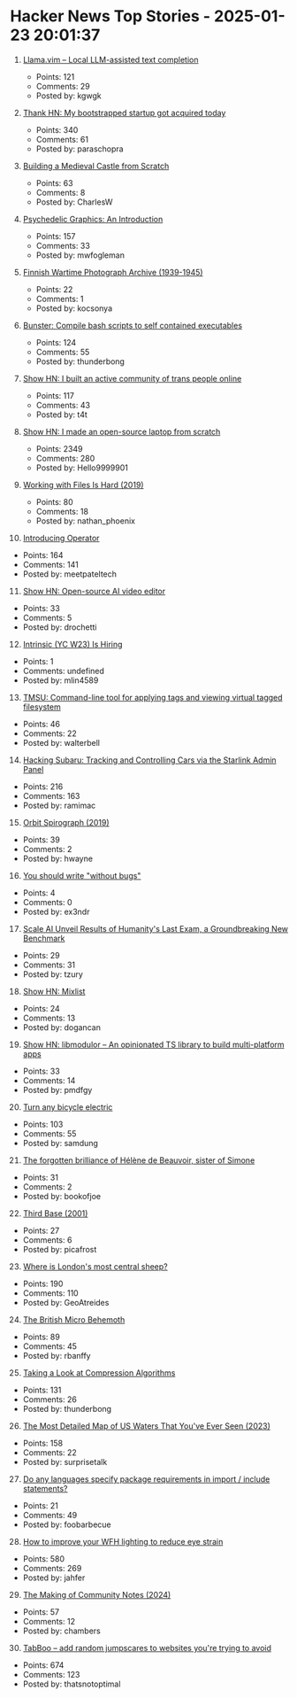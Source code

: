 # Hacker News Top Stories - 2025-01-23 20:01:37

1. [Llama.vim – Local LLM-assisted text completion](https://github.com/ggml-org/llama.vim)
   - Points: 121
   - Comments: 29
   - Posted by: kgwgk

2. [Thank HN: My bootstrapped startup got acquired today](undefined)
   - Points: 340
   - Comments: 61
   - Posted by: paraschopra

3. [Building a Medieval Castle from Scratch](https://www.guedelon.fr/en/)
   - Points: 63
   - Comments: 8
   - Posted by: CharlesW

4. [Psychedelic Graphics: An Introduction](https://benpence.com/blog/post/psychedelic-graphics-0)
   - Points: 157
   - Comments: 33
   - Posted by: mwfogleman

5. [Finnish Wartime Photograph Archive (1939-1945)](http://sa-kuva.fi/neo?tem=webneoeng#)
   - Points: 22
   - Comments: 1
   - Posted by: kocsonya

6. [Bunster: Compile bash scripts to self contained executables](https://github.com/yassinebenaid/bunster)
   - Points: 124
   - Comments: 55
   - Posted by: thunderbong

7. [Show HN: I built an active community of trans people online](https://t4t.social/)
   - Points: 117
   - Comments: 43
   - Posted by: t4t

8. [Show HN: I made an open-source laptop from scratch](https://www.byran.ee/posts/creation/)
   - Points: 2349
   - Comments: 280
   - Posted by: Hello9999901

9. [Working with Files Is Hard (2019)](https://danluu.com/deconstruct-files/)
   - Points: 80
   - Comments: 18
   - Posted by: nathan_phoenix

10. [Introducing Operator](https://openai.com/index/introducing-operator/)
   - Points: 164
   - Comments: 141
   - Posted by: meetpateltech

11. [Show HN: Open-source AI video editor](https://github.com/fal-ai-community/video-starter-kit)
   - Points: 33
   - Comments: 5
   - Posted by: drochetti

12. [Intrinsic (YC W23) Is Hiring](undefined)
   - Points: 1
   - Comments: undefined
   - Posted by: mlin4589

13. [TMSU: Command-line tool for applying tags and viewing virtual tagged filesystem](https://tmsu.org/)
   - Points: 46
   - Comments: 22
   - Posted by: walterbell

14. [Hacking Subaru: Tracking and Controlling Cars via the Starlink Admin Panel](https://samcurry.net/hacking-subaru)
   - Points: 216
   - Comments: 163
   - Posted by: ramimac

15. [Orbit Spirograph (2019)](https://www.redblobgames.com/x/1903-orbit-spirograph/)
   - Points: 39
   - Comments: 2
   - Posted by: hwayne

16. [You should write "without bugs"](https://korshakov.com/posts/no-bugs)
   - Points: 4
   - Comments: 0
   - Posted by: ex3ndr

17. [Scale AI Unveil Results of Humanity's Last Exam, a Groundbreaking New Benchmark](https://scale.com/blog/humanitys-last-exam-results)
   - Points: 29
   - Comments: 31
   - Posted by: tzury

18. [Show HN: Mixlist](https://www.mixlist.org/)
   - Points: 24
   - Comments: 13
   - Posted by: dogancan

19. [Show HN: libmodulor – An opinionated TS library to build multi-platform apps](https://github.com/c100k/libmodulor)
   - Points: 33
   - Comments: 14
   - Posted by: pmdfgy

20. [Turn any bicycle electric](https://dhruvvidyut.co.in/)
   - Points: 103
   - Comments: 55
   - Posted by: samdung

21. [The forgotten brilliance of Hélène de Beauvoir, sister of Simone](https://www.theguardian.com/artanddesign/2025/jan/20/helene-de-beauvoir-sister-simone-picasso-jean-paul-sartre)
   - Points: 31
   - Comments: 2
   - Posted by: bookofjoe

22. [Third Base (2001)](https://www.americanscientist.org/article/third-base)
   - Points: 27
   - Comments: 6
   - Posted by: picafrost

23. [Where is London's most central sheep?](https://diamondgeezer.blogspot.com/2025/01/londons-most-central-sheep.html)
   - Points: 190
   - Comments: 110
   - Posted by: GeoAtreides

24. [The British Micro Behemoth](https://www.abortretry.fail/p/the-british-micro-behemoth)
   - Points: 89
   - Comments: 45
   - Posted by: rbanffy

25. [Taking a Look at Compression Algorithms](https://cefboud.github.io/posts/compression/)
   - Points: 131
   - Comments: 26
   - Posted by: thunderbong

26. [The Most Detailed Map of US Waters That You've Ever Seen (2023)](https://www.esri.com/arcgis-blog/products/arcgis-living-atlas/water/the-most-detailed-map-of-us-waters-that-youve-ever-seen/)
   - Points: 158
   - Comments: 22
   - Posted by: surprisetalk

27. [Do any languages specify package requirements in import / include statements?](undefined)
   - Points: 21
   - Comments: 49
   - Posted by: foobarbecue

28. [How to improve your WFH lighting to reduce eye strain](https://rustle.ca/posts/articles/work-from-home-lighting)
   - Points: 580
   - Comments: 269
   - Posted by: jahfer

29. [The Making of Community Notes (2024)](https://asteriskmag.com/issues/08/the-making-of-community-notes)
   - Points: 57
   - Comments: 12
   - Posted by: chambers

30. [TabBoo – add random jumpscares to websites you're trying to avoid](https://tabboo.xyz/)
   - Points: 674
   - Comments: 123
   - Posted by: thatsnotoptimal


